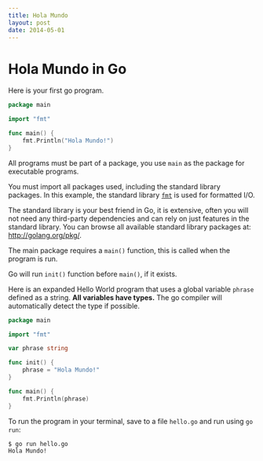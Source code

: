 ```yaml
---
title: Hola Mundo
layout: post
date: 2014-05-01
---
```


# Hola Mundo in Go

Here is your first go program.

```go
package main

import "fmt"

func main() {
	fmt.Println("Hola Mundo!")
}
```

All programs must be part of a package, you use `main` as the package for executable programs.

You must import all packages used, including the standard library packages. In this example, the standard library [`fmt`](https://golang.org/pkg/fmt/) is used for formatted I/O.

The standard library is your best friend in Go, it is extensive, often you will not need any third-party dependencies and can rely on just features in the standard library. You can browse all available standard library packages at: <a href="http://golang.org/pkg/">http://golang.org/pkg/</a>.

The main package requires a `main()` function, this is called when the program is run.

Go will run `init()` function before `main()`, if it exists.

Here is an expanded Hello World program that uses a global variable `phrase` defined as a string. **All variables have types.** The go compiler will automatically detect the type if possible.

```go
package main

import "fmt"

var phrase string

func init() {
	phrase = "Hola Mundo!"
}

func main() {
	fmt.Println(phrase)
}
```

To run the program in your terminal, save to a file `hello.go` and run using `go run`:

```
$ go run hello.go
Hola Mundo!
```



